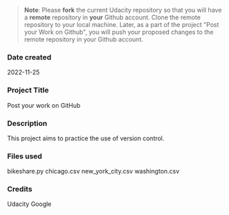 >**Note**: Please **fork** the current Udacity repository so that you will have a **remote** repository in **your** Github account. Clone the remote repository to your local machine. Later, as a part of the project "Post your Work on Github", you will push your proposed changes to the remote repository in your Github account.

### Date created
2022-11-25

### Project Title
Post your work on GitHub

### Description
This project aims to practice the use of version control.

### Files used
bikeshare.py
chicago.csv
new_york_city.csv
washington.csv

### Credits
Udacity 
Google
